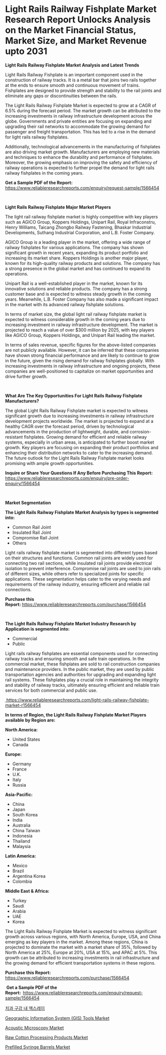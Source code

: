 <p><h1>Light Rails Railway Fishplate Market Research Report Unlocks Analysis on the Market Financial Status, Market Size, and Market Revenue upto 2031</h1></p><p><strong>Light Rails Railway Fishplate Market Analysis and Latest Trends</strong></p>
<p><p>Light Rails Railway Fishplate is an important component used in the construction of railway tracks. It is a metal bar that joins two rails together at the ends to ensure smooth and continuous movement of trains. Fishplates are designed to provide strength and stability to the rail joints and eliminate any gaps or discontinuities between the rails.</p><p>The Light Rails Railway Fishplate Market is expected to grow at a CAGR of 6.5% during the forecast period. The market growth can be attributed to the increasing investments in railway infrastructure development across the globe. Governments and private entities are focusing on expanding and upgrading their rail networks to accommodate the growing demand for passenger and freight transportation. This has led to a rise in the demand for light rails railway fishplates.</p><p>Additionally, technological advancements in the manufacturing of fishplates are also driving market growth. Manufacturers are employing new materials and techniques to enhance the durability and performance of fishplates. Moreover, the growing emphasis on improving the safety and efficiency of railway operations is expected to further propel the demand for light rails railway fishplates in the coming years.</p></p>
<p><strong>Get a Sample PDF of the Report:&nbsp;</strong> <a href="https://www.reliableresearchreports.com/enquiry/request-sample/1566454">https://www.reliableresearchreports.com/enquiry/request-sample/1566454</a></p>
<p>&nbsp;</p>
<p><strong>Light Rails Railway Fishplate Major Market Players</strong></p>
<p><p>The light rail railway fishplate market is highly competitive with key players such as AGICO Group, Koppers Holdings, Unipart Rail, Royal Infraconstru, Henry Williams, Taicang Zhongbo Railway Fastening, Bhaskar Industrial Developments, Suthang Industrial Corporation, and L.B. Foster Company. </p><p>AGICO Group is a leading player in the market, offering a wide range of railway fishplates for various applications. The company has shown significant growth in recent years, expanding its product portfolio and increasing its market share. Koppers Holdings is another major player, known for its high-quality railway products and solutions. The company has a strong presence in the global market and has continued to expand its operations.</p><p>Unipart Rail is a well-established player in the market, known for its innovative solutions and reliable products. The company has a strong customer base and is expected to witness steady growth in the coming years. Meanwhile, L.B. Foster Company has also made a significant impact in the market with its advanced railway fishplate solutions.</p><p>In terms of market size, the global light rail railway fishplate market is expected to witness considerable growth in the coming years due to increasing investment in railway infrastructure development. The market is projected to reach a value of over $300 million by 2025, with key players like AGICO Group, Koppers Holdings, and Unipart Rail leading the market.</p><p>In terms of sales revenue, specific figures for the above-listed companies are not publicly available. However, it can be inferred that these companies have shown strong financial performance and are likely to continue to grow in the future, given the rising demand for railway fishplates globally. With increasing investments in railway infrastructure and ongoing projects, these companies are well-positioned to capitalize on market opportunities and drive further growth.</p></p>
<p>&nbsp;</p>
<p><strong>What Are The Key Opportunities For Light Rails Railway Fishplate Manufacturers?</strong></p>
<p><p>The global Light Rails Railway Fishplate market is expected to witness significant growth due to increasing investments in railway infrastructure development projects worldwide. The market is projected to expand at a healthy CAGR over the forecast period, driven by technological advancements in the production of lightweight, durable, and corrosion-resistant fishplates. Growing demand for efficient and reliable railway systems, especially in urban areas, is anticipated to further boost market growth. Key players are focusing on expanding their product portfolios and enhancing their distribution networks to cater to the increasing demand. The future outlook for the Light Rails Railway Fishplate market looks promising with ample growth opportunities.</p></p>
<p><strong>Inquire or Share Your Questions If Any Before Purchasing This Report:</strong> <a href="https://www.reliableresearchreports.com/enquiry/pre-order-enquiry/1566454">https://www.reliableresearchreports.com/enquiry/pre-order-enquiry/1566454</a></p>
<p>&nbsp;</p>
<p><strong>Market Segmentation</strong></p>
<p><strong>The Light Rails Railway Fishplate Market Analysis by types is segmented into:</strong></p>
<p><ul><li>Common Rail Joint</li><li>Insulated Rail Joint</li><li>Compromise Rail Joint</li><li>Others</li></ul></p>
<p><p>Light rails railway fishplate market is segmented into different types based on their structures and functions. Common rail joints are widely used for connecting two rail sections, while insulated rail joints provide electrical isolation to prevent interference. Compromise rail joints are used to join rails of different sizes, while others refer to specialized joints for specific applications. These segmentation helps cater to the varying needs and requirements of the railway industry, ensuring efficient and reliable rail connections.</p></p>
<p><strong>Purchase this Report:&nbsp;</strong><a href="https://www.reliableresearchreports.com/purchase/1566454">https://www.reliableresearchreports.com/purchase/1566454</a></p>
<p>&nbsp;</p>
<p><strong>The Light Rails Railway Fishplate Market Industry Research by Application is segmented into:</strong></p>
<p><ul><li>Commercial</li><li>Public</li></ul></p>
<p><p>Light rails railway fishplates are essential components used for connecting railway tracks and ensuring smooth and safe train operations. In the commercial market, these fishplates are sold to rail construction companies and maintenance providers. In the public market, they are used by public transportation agencies and authorities for upgrading and expanding light rail systems. These fishplates play a crucial role in maintaining the integrity and stability of railway tracks, ultimately ensuring efficient and reliable train services for both commercial and public use.</p></p>
<p><a href="https://www.reliableresearchreports.com/light-rails-railway-fishplate-market-r1566454">&nbsp;https://www.reliableresearchreports.com/light-rails-railway-fishplate-market-r1566454</a></p>
<p><strong>In terms of Region, the Light Rails Railway Fishplate Market Players available by Region are:</strong></p>
<p>
    <p> <strong> North America: </strong>
        <ul>
            <li>United States</li>
            <li>Canada</li>
        </ul>
        </p> 
    <p> <strong> Europe: </strong>
        <ul>
            <li>Germany</li>
            <li>France</li>
            <li>U.K.</li>
            <li>Italy</li>
            <li>Russia</li>
        </ul>
        </p> 
    <p> <strong> Asia-Pacific: </strong>
        <ul>
            <li>China</li>
            <li>Japan</li>
            <li>South Korea</li>
            <li>India</li>
            <li>Australia</li>
            <li>China Taiwan</li>
            <li>Indonesia</li>
            <li>Thailand</li>
            <li>Malaysia</li>
        </ul>
        </p> 
    <p> <strong> Latin America: </strong>
        <ul>
            <li>Mexico</li>
            <li>Brazil</li>
            <li>Argentina Korea</li>
            <li>Colombia</li>
        </ul>
        </p> 
    <p> <strong> Middle East & Africa: </strong>
        <ul>
            <li>Turkey</li>
            <li>Saudi</li>
            <li>Arabia</li>
            <li>UAE</li>
            <li>Korea</li>
        </ul>
    </p>
    </p>
<p><p>The Light Rails Railway Fishplate Market is expected to witness significant growth across various regions, with North America, Europe, USA, and China emerging as key players in the market. Among these regions, China is projected to dominate the market with a market share of 35%, followed by North America at 25%, Europe at 20%, USA at 15%, and APAC at 5%. This growth can be attributed to increasing investments in rail infrastructure and the growing demand for efficient transportation systems in these regions.</p></p>
<p><strong>Purchase this Report: </strong><a href="https://www.reliableresearchreports.com/purchase/1566454">https://www.reliableresearchreports.com/purchase/1566454</a></p>
<p>&nbsp;<strong>Get a Sample PDF of the Report:&nbsp;&nbsp;</strong><a href="https://www.reliableresearchreports.com/enquiry/request-sample/1566454">https://www.reliableresearchreports.com/enquiry/request-sample/1566454</a></p>
<p><strong></strong></p>
<p><p><a href="https://github.com/TobyKub4685/Market-Research-Report-List-2/blob/main/9727700126217.md">치과 구강 내 엑스레이</a></p><p><a href="https://medium.com/@fredyconn_73380/geographic-information-system-gis-tools-market-research-report-includes-analysis-on-market-size-aa800a484d72">Geographic Information System (GIS) Tools Market</a></p><p><a href="https://github.com/isharif044/Market-Research-Report-List-1/blob/main/acoustic-microscopy-market.md">Acoustic Microscopy Market</a></p><p><a href="https://medium.com/@sloanlkins7856/raw-cotton-processing-products-industry-analysis-report-its-market-size-growing-with-a-cagr-of-14-5-76ffcec7b2c3">Raw Cotton Processing Products Market</a></p><p><a href="https://github.com/abdillahsp58/Market-Research-Report-List-1/blob/main/prefilled-syringe-barrels-market.md">Prefilled Syringe Barrels Market</a></p></p>